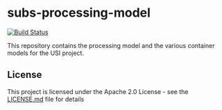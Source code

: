 # subs-processing-model

[![Build Status](https://travis-ci.org/EMBL-EBI-SUBS/subs-processing-model.svg?branch=master)](https://travis-ci.org/EMBL-EBI-SUBS/subs-processing-model)
  
This repository contains the processing model and the various container models for the USI project.

## License
This project is licensed under the Apache 2.0 License - see the [LICENSE.md](LICENSE.md) file for details
